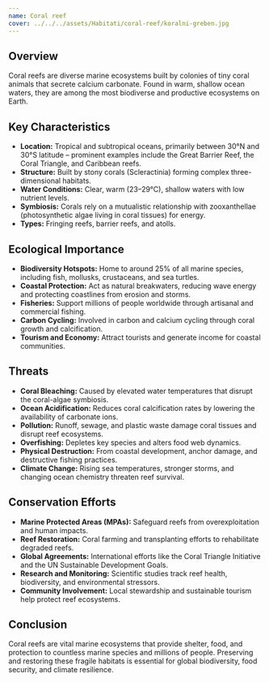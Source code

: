 ```yaml
---
name: Coral reef
cover: ../../../assets/Habitati/coral-reef/koralni-greben.jpg
---
```

## Overview
Coral reefs are diverse marine ecosystems built by colonies of tiny coral animals that secrete calcium carbonate. Found in warm, shallow ocean waters, they are among the most biodiverse and productive ecosystems on Earth.

## Key Characteristics
- **Location:** Tropical and subtropical oceans, primarily between 30°N and 30°S latitude – prominent examples include the Great Barrier Reef, the Coral Triangle, and Caribbean reefs.
- **Structure:** Built by stony corals (Scleractinia) forming complex three-dimensional habitats.
- **Water Conditions:** Clear, warm (23–29°C), shallow waters with low nutrient levels.
- **Symbiosis:** Corals rely on a mutualistic relationship with zooxanthellae (photosynthetic algae living in coral tissues) for energy.
- **Types:** Fringing reefs, barrier reefs, and atolls.

## Ecological Importance
- **Biodiversity Hotspots:** Home to around 25% of all marine species, including fish, mollusks, crustaceans, and sea turtles.
- **Coastal Protection:** Act as natural breakwaters, reducing wave energy and protecting coastlines from erosion and storms.
- **Fisheries:** Support millions of people worldwide through artisanal and commercial fishing.
- **Carbon Cycling:** Involved in carbon and calcium cycling through coral growth and calcification.
- **Tourism and Economy:** Attract tourists and generate income for coastal communities.

## Threats
- **Coral Bleaching:** Caused by elevated water temperatures that disrupt the coral-algae symbiosis.
- **Ocean Acidification:** Reduces coral calcification rates by lowering the availability of carbonate ions.
- **Pollution:** Runoff, sewage, and plastic waste damage coral tissues and disrupt reef ecosystems.
- **Overfishing:** Depletes key species and alters food web dynamics.
- **Physical Destruction:** From coastal development, anchor damage, and destructive fishing practices.
- **Climate Change:** Rising sea temperatures, stronger storms, and changing ocean chemistry threaten reef survival.

## Conservation Efforts
- **Marine Protected Areas (MPAs):** Safeguard reefs from overexploitation and human impacts.
- **Reef Restoration:** Coral farming and transplanting efforts to rehabilitate degraded reefs.
- **Global Agreements:** International efforts like the Coral Triangle Initiative and the UN Sustainable Development Goals.
- **Research and Monitoring:** Scientific studies track reef health, biodiversity, and environmental stressors.
- **Community Involvement:** Local stewardship and sustainable tourism help protect reef ecosystems.

## Conclusion
Coral reefs are vital marine ecosystems that provide shelter, food, and protection to countless marine species and millions of people. Preserving and restoring these fragile habitats is essential for global biodiversity, food security, and climate resilience.
